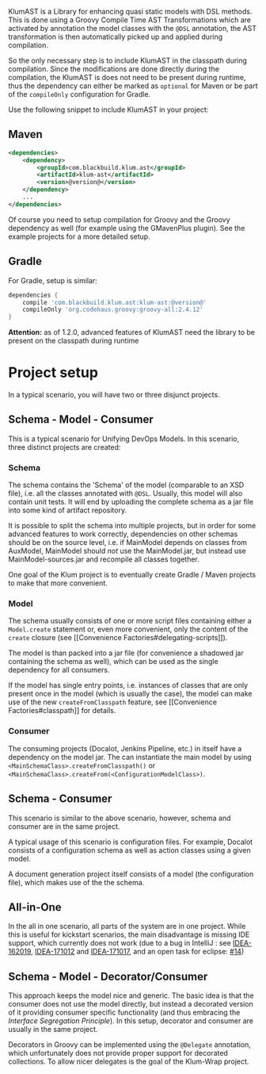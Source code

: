 KlumAST is a Library for enhancing quasi static models with DSL methods. This is done using a Groovy Compile Time AST 
Transformations which are activated by annotation the model classes with the `@DSL` annotation, the AST transformation
 is then automatically picked up and applied during compilation.
 
So the only necessary step is to include KlumAST in the classpath during compilation. Since the modifications are
done directly during the compilation, the KlumAST is does not need to be present during runtime, thus the dependency
can either be marked as `optional` for Maven or be part of the `compileOnly` configuration for Gradle.

Use the following snippet to include KlumAST in your project:
 
## Maven
```xml
<dependencies>
    <dependency>
        <groupId>com.blackbuild.klum.ast</groupId>
        <artifactId>klum-ast</artifactId>
        <version>@version@</version>
    </dependency>
    ...
</dependencies>
```

Of course you need to setup compilation for Groovy and the Groovy dependency as well (for example using the GMavenPlus
plugin). See the example projects for a more detailed setup.


## Gradle
For Gradle, setup is similar:  

```groovy
dependencies {
    compile 'com.blackbuild.klum.ast:klum-ast:@version@'
    compileOnly 'org.codehaus.groovy:groovy-all:2.4.12'
}
```

__Attention:__  as of 1.2.0, advanced features of KlumAST need the library to
be present on the classpath during runtime

# Project setup

In a typical scenario, you will have two or three disjunct projects.

## Schema - Model - Consumer

This is a typical scenario for Unifying DevOps Models. In this scenario, three distinct projects are created:

### Schema

The schema contains the 'Schema' of the model (comparable to an XSD file), i.e. all the classes annotated with `@DSL`.
Usually, this model will also contain unit tests. It will end by uploading the complete schema as a jar file into some
kind of artifact repository.

It is possible to split the schema into multiple projects, but in order for some advanced features to work correctly,
dependencies on other schemas should be on the source level, i.e. if MainModel depends on classes from AuxModel, MainModel 
should _not_ use the MainModel.jar, but instead use MainModel-sources.jar and recompile all classes together.

One goal of the Klum project is to eventually create Gradle / Maven projects to make that more convenient.


### Model

The schema usually consists of one or more script files containing either a `Model.create` statement or, even more 
 convenient, only the content of the `create` closure (see [[Convenience Factories#delegating-scripts]]).
 
The model is than packed into a jar file (for convenience a shadowed jar containing the schema as well), which can 
 be used as the single dependency for all consumers.

If the model has single entry points, i.e. instances of classes that are only present once in the
model (which is usually the case), the model can make use of the new `createFromClasspath` feature, see
[[Convenience Factories#classpath]] for details.
 
### Consumer

The consuming projects (Docalot, Jenkins Pipeline, etc.) in itself have a dependency on the model jar. The can instantiate
the main model by using `<MainSchemaClass>.createFromClasspath()` or `<MainSchemaClass>.createFrom(<ConfigurationModelClass>)`.

## Schema - Consumer

This scenario is similar to the above scenario, however, schema and consumer are in the same project. 

A typical usage of this scenario is configuration files. For example, Docalot consists of a configuration schema as well
as action classes using a given model.

A document generation project itself consists of a model (the configuration file), which makes use of the the schema.

## All-in-One

In the all in one scenario, all parts of the system are in one project. While this is useful for kickstart scenarios,
the main disadvantage is missing IDE support, which currently does not work (due to a bug in IntelliJ : see 
 [IDEA-162019](https://youtrack.jetbrains.com/issue/IDEA-162019), [IDEA-171012](https://youtrack.jetbrains.com/issue/IDEA-171012)
 and [IDEA-171017](https://youtrack.jetbrains.com/issue/IDEA-171017), and an open task for eclipse: 
 [#14](https://github.com/klum-dsl/klum-ast/issues/14))
 
 
## Schema - Model - Decorator/Consumer

This approach keeps the model nice and generic. The basic idea is that the consumer does not use the model directly,
but instead a decorated version of it providing consumer specific functionality (and thus embracing the _Interface 
Segregation Principle_). In this setup, decorator and consumer are usually in the same project.

Decorators in Groovy can be implemented using the `@Delegate` annotation, which unfortunately does not provide proper
support for decorated collections. To allow nicer delegates is the goal of the Klum-Wrap project.